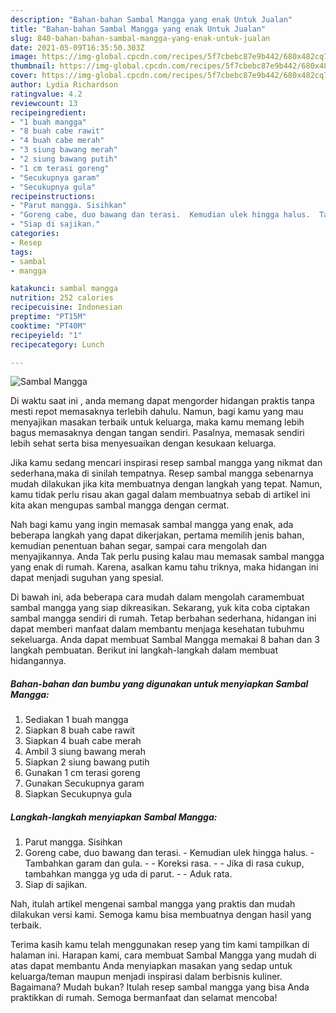 ```yaml
---
description: "Bahan-bahan Sambal Mangga yang enak Untuk Jualan"
title: "Bahan-bahan Sambal Mangga yang enak Untuk Jualan"
slug: 840-bahan-bahan-sambal-mangga-yang-enak-untuk-jualan
date: 2021-05-09T16:35:50.303Z
image: https://img-global.cpcdn.com/recipes/5f7cbebc87e9b442/680x482cq70/sambal-mangga-foto-resep-utama.jpg
thumbnail: https://img-global.cpcdn.com/recipes/5f7cbebc87e9b442/680x482cq70/sambal-mangga-foto-resep-utama.jpg
cover: https://img-global.cpcdn.com/recipes/5f7cbebc87e9b442/680x482cq70/sambal-mangga-foto-resep-utama.jpg
author: Lydia Richardson
ratingvalue: 4.2
reviewcount: 13
recipeingredient:
- "1 buah mangga"
- "8 buah cabe rawit"
- "4 buah cabe merah"
- "3 siung bawang merah"
- "2 siung bawang putih"
- "1 cm terasi goreng"
- "Secukupnya garam"
- "Secukupnya gula"
recipeinstructions:
- "Parut mangga. Sisihkan"
- "Goreng cabe, duo bawang dan terasi.  Kemudian ulek hingga halus.  Tambahkan garam dan gula.   Koreksi rasa.   Jika di rasa cukup, tambahkan mangga yg uda di parut.  Aduk rata."
- "Siap di sajikan."
categories:
- Resep
tags:
- sambal
- mangga

katakunci: sambal mangga 
nutrition: 252 calories
recipecuisine: Indonesian
preptime: "PT15M"
cooktime: "PT40M"
recipeyield: "1"
recipecategory: Lunch

---
```



![Sambal Mangga](https://img-global.cpcdn.com/recipes/5f7cbebc87e9b442/680x482cq70/sambal-mangga-foto-resep-utama.jpg)

Di waktu  saat ini , anda memang dapat mengorder hidangan praktis tanpa mesti repot memasaknya terlebih dahulu. Namun, bagi kamu yang mau menyajikan masakan terbaik untuk keluarga, maka kamu memang lebih bagus memasaknya dengan tangan sendiri. Pasalnya, memasak sendiri lebih sehat serta bisa menyesuaikan dengan kesukaan keluarga.

Jika kamu sedang mencari inspirasi resep sambal mangga yang nikmat dan sederhana,maka di sinilah tempatnya. Resep sambal mangga  sebenarnya mudah dilakukan jika kita membuatnya dengan langkah yang tepat. Namun, kamu tidak perlu risau akan gagal dalam membuatnya 
sebab di artikel ini kita akan mengupas sambal mangga dengan cermat.  



Nah bagi kamu yang ingin memasak sambal mangga yang enak, ada beberapa langkah yang dapat dikerjakan, pertama memilih jenis bahan, kemudian penentuan bahan segar, sampai cara mengolah dan menyajikannya. Anda Tak perlu pusing kalau mau memasak sambal mangga yang enak di rumah. Karena, asalkan kamu  tahu triknya, maka hidangan ini dapat menjadi suguhan yang spesial.

Di bawah ini, ada beberapa cara mudah dalam mengolah caramembuat sambal mangga yang siap dikreasikan. Sekarang, yuk kita coba ciptakan sambal mangga sendiri di rumah. Tetap berbahan sederhana, hidangan ini dapat memberi manfaat dalam membantu menjaga kesehatan tubuhmu sekeluarga. Anda dapat membuat Sambal Mangga memakai 8 bahan dan 3 langkah pembuatan. Berikut ini langkah-langkah dalam membuat hidangannya.

<!--inarticleads1-->

##### Bahan-bahan dan bumbu yang digunakan untuk menyiapkan Sambal Mangga:

1. Sediakan 1 buah mangga
1. Siapkan 8 buah cabe rawit
1. Siapkan 4 buah cabe merah
1. Ambil 3 siung bawang merah
1. Siapkan 2 siung bawang putih
1. Gunakan 1 cm terasi goreng
1. Gunakan Secukupnya garam
1. Siapkan Secukupnya gula




<!--inarticleads2-->

##### Langkah-langkah menyiapkan Sambal Mangga:

1. Parut mangga. Sisihkan
1. Goreng cabe, duo bawang dan terasi.  - Kemudian ulek hingga halus.  - Tambahkan garam dan gula.  -  - Koreksi rasa.  -  - Jika di rasa cukup, tambahkan mangga yg uda di parut. -  - Aduk rata.
1. Siap di sajikan.




Nah, itulah artikel mengenai  sambal mangga  yang praktis dan mudah dilakukan versi kami. Semoga kamu bisa membuatnya dengan hasil yang terbaik. 

Terima kasih kamu telah menggunakan resep yang tim kami tampilkan di halaman ini. Harapan kami, cara membuat  Sambal Mangga yang mudah di atas dapat membantu Anda menyiapkan masakan yang sedap untuk keluarga/teman maupun menjadi inspirasi dalam berbisnis kuliner. Bagaimana? Mudah bukan? Itulah resep sambal mangga yang bisa Anda praktikkan di rumah. Semoga bermanfaat dan selamat mencoba!


